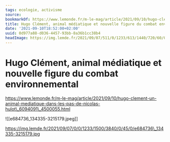```yaml
---
tags: ecologie, activisme
source:
bookmarkOf: https://www.lemonde.fr/m-le-mag/article/2021/09/10/hugo-clement-un-animal-mediatique-dans-les-pas-de-nicolas-hulot_6094091_4500055.html
title: Hugo Clément, animal médiatique et nouvelle figure du combat environnemental
date: '2021-09-10T18:52:00+02:00'
uuid: 0d977a88-d036-4457-93bb-8a36b1cc38b4
headImage: https://img.lemde.fr/2021/09/07/511/0/1233/613/1440/720/60/0/e684736_134335-3215179.jpg
---
```


# Hugo Clément, animal médiatique et nouvelle figure du combat environnemental
https://www.lemonde.fr/m-le-mag/article/2021/09/10/hugo-clement-un-animal-mediatique-dans-les-pas-de-nicolas-hulot\_6094091\_4500055.html

![[e684736_134335-3215179.jpeg]]

https://img.lemde.fr/2021/09/07/0/0/1233/1500/3840/0/45/0/e684736\_134335-3215179.jpg
